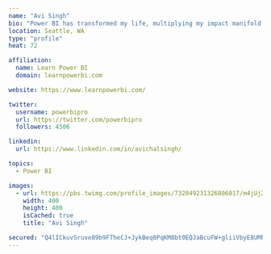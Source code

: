 ```yaml
---
name: "Avi Singh"
bio: "Power BI has transformed my life, multiplying my impact manifold. Now I am on a mission to spread the word and share the knowledge"
location: Seattle, WA
type: "profile"
heat: 72

affiliation:
  name: Learn Power BI
  domain: learnpowerbi.com

website: https://www.learnpowerbi.com/

twitter:
  username: powerbipro
  url: https://twitter.com/powerbipro
  followers: 4506

linkedin:
  url: https://www.linkedin.com/in/avichalsingh/

topics:
  - Power BI

images:
  - url: https://pbs.twimg.com/profile_images/732049231326806017/m4jUj2Lu_400x400.jpg
    width: 400
    height: 400
    isCached: true
    title: "Avi Singh"

secured: "Q4lICkuvSruve89b9FTheCJ+JykBeq0PqKM8bt0EQJaBcuFW+gliiVbyE8UMhSEOBzhy9NEljeM/oTPE3owFXFT15E+lTqWUFkNKwKUe1P/rxxETJgUm1lNbqk5nYGs3NvwxJ4XO3T/sE/FFYnIopJMIMCyHQMfotWFgN396TvrHEDN+Gxw7qxSe7E9dA593rr+SXr2HDGtWk8ktBKce4vCZB9SNvauQdHIbrcRUAr3w/jQChxXzXP1Adxp4YSnjg52RBMX0spE8ADR4yOGPAL/sSDur/LwkZY+krAklTqyq9RKMpdggu9/b76kpmJ/j+2dgLTJv3D3QV5rUJDoGi9QbBmnE4R0e9/IHBX3itXAH182Za57ZxGvbdLwIJaYf6Jr0jaOx7OeyQa+a9s56I9w0ux0iex2LxoJGQrqw0JY=;1E2hYaOuieV5U5+4mlwzMA=="
---
```


